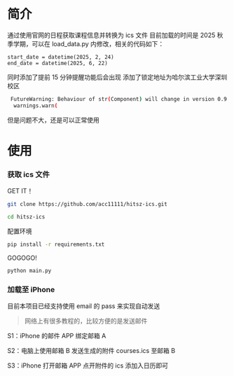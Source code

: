 # 简介

通过使用官网的日程获取课程信息并转换为 ics 文件
目前加载的时间是 2025 秋季学期，可以在 load_data.py 内修改，相关的代码如下：

```
start_date = datetime(2025, 2, 24)
end_date = datetime(2025, 6, 22)
```

同时添加了提前 15 分钟提醒功能后会出现
添加了锁定地址为哈尔滨工业大学深圳校区

```bash
 FutureWarning: Behaviour of str(Component) will change in version 0.9 to only return a short description, NOT the ics representation. Use the explicit Component.serialize() to get the ics representation.
  warnings.warn(
```

但是问题不大，还是可以正常使用

# 使用

### 获取 ics 文件

GET IT！

```bash
git clone https://github.com/acc11111/hitsz-ics.git
```

```bash
cd hitsz-ics
```

配置环境

```bash
pip install -r requirements.txt
```

GOGOGO!

```
python main.py
```

### 加载至 iPhone

目前本项目已经支持使用 email 的 pass 来实现自动发送

> 网络上有很多教程的，比较方便的是发送邮件

S1：iPhone 的邮件 APP 绑定邮箱 A

S2：电脑上使用邮箱 B 发送生成的附件 courses.ics 至邮箱 B

S3：iPhone 打开邮箱 APP 点开附件的 ics 添加入日历即可
